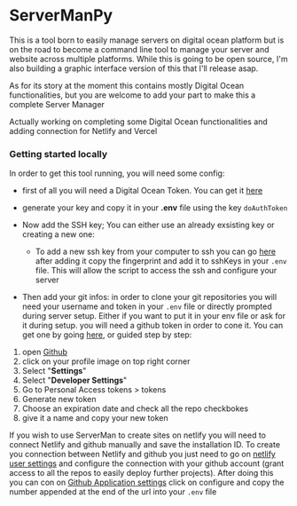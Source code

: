 # ServerManPy


This is a tool born to easily manage servers on digital ocean platform but is on the road to become a command line tool to manage your server and website across multiple platforms.
While this is going to be open source, I'm also building a graphic interface version of this that I'll release asap.

As for its story at the moment this contains mostly Digital Ocean functionalities, but you are welcome to add your part to make this a complete Server Manager

Actually working on completing some Digital Ocean functionalities and adding connection for Netlify and Vercel


### Getting started locally
In order to get this tool running, you will need some config:

- first of all you will need a Digital Ocean Token. You can get it [here](https://cloud.digitalocean.com/account/api/tokens?i=75bc4f)
- generate your key and copy it in your **.env** file using the key  ```doAuthToken```

- Now add the SSH key; You can either use an already exsisting key or creating a new one:
  - To add a new ssh key from your computer to ssh you can go [here](https://cloud.digitalocean.com/account/security?i=75bc4f) after adding it copy the fingerprint and add it to sshKeys in your `.env` file. This will allow the script to access the ssh and configure your server

- Then add your git infos: in order to clone your git repositories you will need your username and token in your `.env` file or directly prompted during server setup. Either if you want to put it in your  env file or ask for it during setup. you will need a github token in order to cone it.
You can get one by going [here](https://github.com/settings/tokens), or guided step by step: 
1. open [Github](https://github.com/)
2. click on your profile image on top right corner
3. Select "**Settings**"
4. Select "**Developer Settings**"
5. Go to Personal Access tokens > tokens
6. Generate new token
7. Choose an expiration date and check all the repo checkbokes
8. give it a name and copy your new token


If you wish to use ServerMan to create sites on netlify you will need to connect Netlify and github manually and save the installation ID.
To create you connection between Netlify and github you just need to go on [netlify user settings](https://app.netlify.com/user/settings) and configure the connection with your github account (grant access to all the repos to easily deploy further projects).
After doing this you can con on [Github Application settings](https://github.com/settings/installations) click on <key>configure</key>  and copy the number appended at the end of the url into your `.env` file